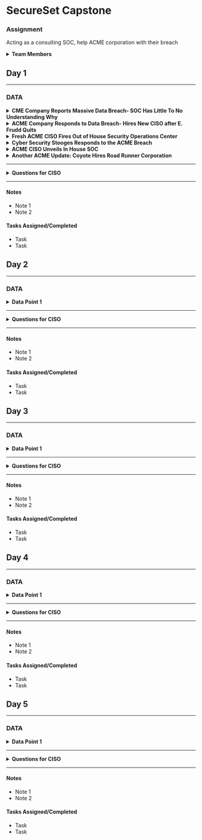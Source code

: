 # SecureSet Capstone

### Assignment
Acting as a consulting SOC, help ACME corporation with their breach

<details><summary><strong>Team Members</strong></summary>
<ul>
  <li>Ryan Dozier</li>
  <li>Dillon Costlow</li>
  <li>Matthew Fournier</li>
  <li>Andrew Galvin</li>
  <li>Alexander White</li>
  <li>Zork The Bork</li>
</ul>
</details>


## Day 1
---
### DATA
                                                
<details><summary><strong>CME Company Reports Massive Data Breach- SOC Has Little To No Understanding Why</strong></summary>
  <span>Date: 12/1/19</span>
  <p>Acme company, a medium sized manufacturing firm from Colorado Springs, announced today that they had been the victim of a large data breach.  The company is a manufacturer of smart phone cases- and has many first to market contracts with various manufacturers of devices (Apple, Samsung, HTC, etc.) Due to their business model, it is imperative that they have a tight knit security stance.  The company holds some of these device manufacturers intellectual property on new phone models- including size, buttons, camera placement and more. We can all see why this is important to secure so that imitator cases, or even devices don’t get released on market first. Unfortunately for ACME, it looks like the 3rd party SOC has dropped the ball completely. Hackerman News has tried to glean as much information as possible- but neither the SOC or Company were willing to comment on the nature of the data loss- nor in a position to with the information they had.    Hackerman News will be the first to update you on the cause of the data loss, as well as any changes the company plans to make.</p>
</details>

<details><summary><strong>ACME Company Responds to Data Breach- Hires New CISO after E. Frudd Quits</strong></summary>
  <span>Date: 12/3/19</span>
  <p>ACME company has been through the ringer, and the news won’t let up this week.  In a shocking move, Elmer Fudd, the former CISO quit suddenly after the breach was discovered.  When asked to comment- an unnamed source said “It could have been because of his gross level of negligence, to the point of warranting impending litigation.” To their credit the company responded, and hired a new CISO within a few days.  Wiley E Coyote has a proven track record of success- often during stress, and many high esteemed industry insiders have even hailed him as a “genius.” When asked to comment, he simply said: “I will make changes immediately to bring the company to the standards of myself, and  our industry partners.”  Hopefully this fresh mind will prove himself to the industry, and his customers alike.  The company depends on it. Hackerman News will continue to report as this story evolves. </p>
</details>

<details><summary><strong>Fresh ACME CISO Fires Out of House Security Operations Center</strong></summary>
  <span>Date: 12/6/19</span>
  <p>In another exclusive article we delve into ACME’s recent data breach, and a solution the new CISO has posed .  The new ACME CISO, Wiley E Coyote, fired the outsourced security company: Cyber Security Stooges.  Maybe as their namesake suggests- they don’t take their job as seriously as they should.  The company was the single point of failure for the breach, and directly managed by E. Frudd. The now disgraced CISO, Frudd was not available to comment on the recent breach. Although unwilling to comment on the cause of managerial failure, and lack of a swift response, Coyote said “While I regret the decisions made by my predecessor, I am not willing to comment on any reasons he may have left, or the cause of the breach.  While it’s unfortunate we stopped doing business with Cyber Security Stooges, we are currently looking into a way to immediately implement an appropriate in house Security Operations Center.”  Hopefully the solution is found quickly, otherwise the confidence of many of ACME’s partners is at stake.  </p>
</details>

<details><summary><strong>Cyber Security Stooges Responds to the ACME Breach</strong></summary>
  <span>Date: 12/7/19</span>
  <p>We have a unique take on the ACME crisis this week, provided to us by the SOC who had ACME as an account. Cyber Security Stooges are a small, but growing Security Operations Center who had ACME as one of their accounts for 3 years. They immediately reached out after our article, and asked that we explain their side, so of course we obliged.  When asked about their name Moe jokes “We do take Cyber Security very seriously, but our names are Moe, Larry, and Curley, so it fit!” They explained “This was as far as we were able to investigate- a zero day vulnerability. We shouldn’t be under any scrutiny, there was nothing we could do.” Larry spoke positively of Frudd, saying “I always thought he had his head on straight for security. The plans we implemented seemed to be fault-proof, so we had little communication with him.”  While Larry’s statement gives a bit more of a complete picture of the state of their security model, the idea of “fault proof” security with “little communication” gives us reason for concern.  It looks like we’ll see in the incoming few days how this all pans out. Coyote has been more than transparent with media, and Hackerman News is excited to see what changes are implemented.</p>
</details>

<details><summary><strong>ACME CISO Unveils In House SOC</strong></summary>
  <span>Date: 12/11/19</span>
  <p>In a busy news cycle surrounding the ACME breach, Hackerman News is eager to announce that today ACME CISO, Wiley E Coyote, has announced the creation an in house Security Operations Center.  He said that is was a multifaceted organization, minimizing one point of failure. “We have a security team in place working on a system that will allow us to conduct business with high levels of confidence in our security.”  We hope that the new team will settle into their roles quickly, and continue to report on the nature of the breach, as well as the future of the company.  ACME has to prove themselves in the next few weeks- the public, as well as industry partners are demanding it. </p>
</details>

<details><summary><strong>Another ACME Update: Coyote Hires Road Runner Corporation</strong></summary>
  <span>Date: 12/11/19</span>
  <p>In another up to the minute update, ACME announced that it would also be working with Road Runner Corporation, a well known consulting group.  The consulting group is known to be efficient, especially working under pressure, which highlights Coyote’s strengths.  Coyote announced “The ability to use Road Runner Corp. as a consultant will benefit our SOC greatly.”  Their per diem rates make it so that problems are still able to be tackled in a cost effective way- while being able to use them as little as an organization needs.  Hackerman news is excited to see how ACME’s Buford T. Justice SOC, coupled with the consulting of Road Runner corporation handles this breach.  Hopefully they show the company the direction it needs desperately right now. </p>
</details>

---

<details><summary><strong>Questions for CISO</strong></summary>
<ol>
	<li><strong>What specific info was exfiltrated?</strong>
		<p>They are not sure what was exfiltrated and would like for us to find out.</p></li>
	<li><strong>Are they still possibly in the network?</strong>
		<p>As far as they know they are no longer in.</p></li>
	<li><strong>Do we have a contact in the new SOC? (Buford T. Justice SOC)</strong>
		<p>Assume yes, any questions for SOC will go to Gary.</p></li>
	<li><strong>Do we know of any APT’s or groups that target companies like AMCE or larger corporations that they are partnered with?</strong>
		<p>No visibility and need us to determine.</p></li>
	<li><strong>Where is the intellectual property from any other companies located?</strong>
		<p>On local servers</p></li>
	<li><strong>What was Fudd’s behavior like before he quit?</strong>
		<p>Not allowed to talk about too much as it is an HR issue, but was acting suspicious and was let go.</p></li>
	<li><strong>What IP’s can we scan with the vulnerability scanner?</strong>
		<p>See IP table below</p></li>
	<li><strong>What is the site to scan?</strong>
		<p>See IP table below</p></li>
	<li><strong>Do we have backups?</strong>
		<p>No, not at this time, provide recommendations.</p></li>
	<li><strong>What are the critical assets?</strong>
		<p>Something they would like to get from us as a recommendation during the brief.</p></li>
	<li><strong>What, if any, compliance regulations do ACME have to adhere to?</strong>
		<p>Production company, Sarbannes-Oxley, PCI-DSS</p></li>
	<li><strong>What 3rd party or in house software are they using?</strong>
		<p>TBD</p></li>
	<li><strong>Do you have a patch update document?</strong>
		<p>TBD</p></li>
	<li><strong>Can we get access to any of the other servers or stations?</strong>
		<p>TBD</p></li>
	<li><strong>Can we have a network diagram?</strong>
		<p>All the same VLAN, recommendations during the brief.</p></li>
	<li><strong>Can we have access to any and all logs?</strong>
		<p>TBD</p></li>
	<li><strong>What if any crypto is Acme using?</strong>
		<p>TBD</p></li>
</ol> 
</details>

---

#### Notes
- Note 1
- Note 2

#### Tasks Assigned/Completed
- Task
- Task


## Day 2
---
### DATA

<details><summary><strong>Data Point 1</strong></summary>
  <span>Date: Today</span>
  <p>Content of Data Point 1</p>
</details>

---

<details><summary><strong>Questions for CISO</strong></summary>
<ol>
  <li><strong>What specific info was exfiltrated?</strong>
    <p>They are not sure what was exfiltrated and would like for us to find out.</p></li>
</ol> 
</details>

---

#### Notes
- Note 1
- Note 2

#### Tasks Assigned/Completed
- Task
- Task

## Day 3
---
### DATA

<details><summary><strong>Data Point 1</strong></summary>
  <span>Date: Today</span>
  <p>Content of Data Point 1</p>
</details>

---

<details><summary><strong>Questions for CISO</strong></summary>
<ol>
  <li><strong>What specific info was exfiltrated?</strong>
    <p>They are not sure what was exfiltrated and would like for us to find out.</p></li>
</ol> 
</details>

---

#### Notes
- Note 1
- Note 2

#### Tasks Assigned/Completed
- Task
- Task

## Day 4
---
### DATA

<details><summary><strong>Data Point 1</strong></summary>
  <span>Date: Today</span>
  <p>Content of Data Point 1</p>
</details>

---

<details><summary><strong>Questions for CISO</strong></summary>
<ol>
  <li><strong>What specific info was exfiltrated?</strong>
    <p>They are not sure what was exfiltrated and would like for us to find out.</p></li>
</ol> 
</details>

---

#### Notes
- Note 1
- Note 2

#### Tasks Assigned/Completed
- Task
- Task

## Day 5
---
### DATA

<details><summary><strong>Data Point 1</strong></summary>
  <span>Date: Today</span>
  <p>Content of Data Point 1</p>
</details>

---

<details><summary><strong>Questions for CISO</strong></summary>
<ol>
  <li><strong>What specific info was exfiltrated?</strong>
    <p>They are not sure what was exfiltrated and would like for us to find out.</p></li>
</ol> 
</details>

---

#### Notes
- Note 1
- Note 2

#### Tasks Assigned/Completed
- Task
- Task
